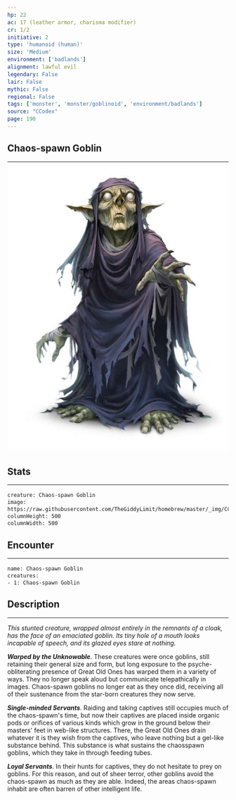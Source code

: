 ```yaml
---
hp: 22
ac: 17 (leather armor, charisma modifier)
cr: 1/2
initiative: 2
type: 'humanoid (human)'    
size: 'Medium'
environment: ['badlands']
alignment: lawful evil
legendary: False
lair: False
mythic: False
regional: False
tags: ['monster', 'monster/goblinoid', 'environment/badlands']
source: "CCodex"
page: 190
---
```


## Chaos-spawn Goblin
---

![|600](https://raw.githubusercontent.com/TheGiddyLimit/homebrew/master/_img/CCodex/chaosspawngoblin.jpg)

## Stats
---

```statblock
creature: Chaos-spawn Goblin
image: https://raw.githubusercontent.com/TheGiddyLimit/homebrew/master/_img/CCodex/chaosspawngoblin_token.png
columnHeight: 500
columnWidth: 500
```

## Encounter
---

```encounter-table
name: Chaos-spawn Goblin
creatures:
- 1: Chaos-spawn Goblin
```

## Description
---
_This stunted creature, wrapped almost entirely in the remnants of a cloak, has the face of an emaciated goblin. Its tiny hole of a mouth looks incapable of speech, and its glazed eyes stare at nothing._

**_Warped by the Unknowable_**. These creatures were once goblins, still retaining their general size and form, but long exposure to the psyche-obliterating presence of Great Old Ones has warped them in a variety of ways. They no longer speak aloud but communicate telepathically in images. Chaos-spawn goblins no longer eat as they once did, receiving all of their sustenance from the star-born creatures they now serve.


**_Single-minded Servants_**. Raiding and taking captives still occupies much of the chaos-spawn's time, but now their captives are placed inside organic pods or orifices of various kinds which grow in the ground below their masters' feet in web-like structures. There, the Great Old Ones drain whatever it is they wish from the captives, who leave nothing but a gel-like substance behind. This substance is what sustains the chaosspawn goblins, which they take in through feeding tubes.


**_Loyal Servants_**. In their hunts for captives, they do not hesitate to prey on goblins. For this reason, and out of sheer terror, other goblins avoid the chaos-spawn as much as they are able. Indeed, the areas chaos-spawn inhabit are often barren of other intelligent life.






